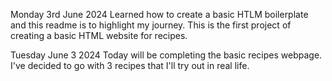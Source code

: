 Monday 3rd June 2024
Learned how to create a basic HTLM boilerplate and this readme is to
highlight my journey. This is the first project of creating a basic
HTML website for recipes.

Tuesday June 3 2024
Today will be completing the basic recipes webpage. I've
decided to go with 3 recipes that I'll try out in real life.
